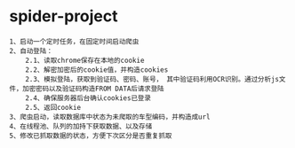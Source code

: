 # spider-project

    1、启动一个定时任务，在固定时间启动爬虫
    2、自动登陆：
        2.1、读取chrome保存在本地的cookie
        2.2、解密加密后的cookie值，并构造cookies
        2.3、模拟登陆，获取到验证码、密码、账号， 其中验证码利用OCR识别。通过分析js文件，加密密码以及验证码构造FROM DATA后请求登陆
        2.4、确保服务器后台确认cookies已登录
        2.5、返回cookie
    3、爬虫启动，读取数据库中状态为未爬取的车型编码，并构造成url
    4、在线程池、队列的加持下获取数据、以及存储
    5、修改已抓取数据的状态，方便下次区分是否重复抓取
